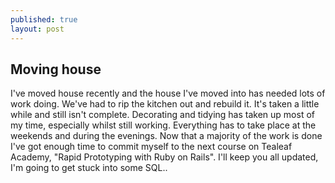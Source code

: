 ```yaml
---
published: true
layout: post
---
```




## Moving house

I've moved house recently and the house I've moved into has needed lots of work doing. We've had to rip the kitchen out and rebuild it. It's taken a little while and still isn't complete. Decorating and tidying has taken up most of my time, especially whilst still working. Everything has to take place at the weekends and during the evenings. Now that a majority of the work is done I've got enough time to commit myself to the next course on Tealeaf Academy, "Rapid Prototyping with Ruby on Rails". I'll keep you all updated, I'm going to get stuck into some SQL..
